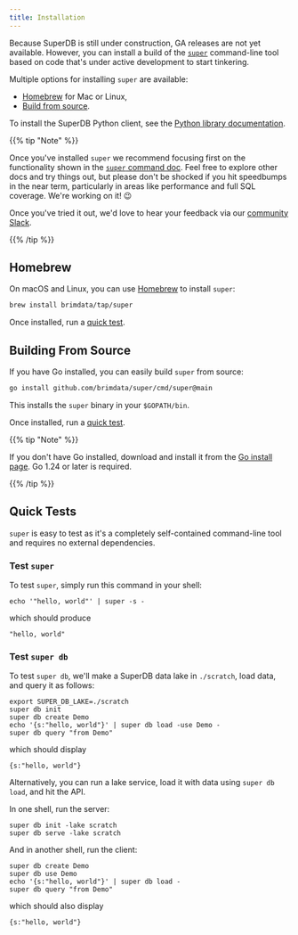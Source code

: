 ```yaml
---
title: Installation
---
```


Because SuperDB is still under construction, GA releases are not yet available.
However, you can install a build of the [`super`](https://superdb.org/docs/commands/super)
command-line tool based on code that's under active development to start
tinkering.

Multiple options for installing `super` are available:
* [Homebrew](#homebrew) for Mac or Linux,
* [Build from source](#building-from-source).

To install the SuperDB Python client, see the
[Python library documentation](../libraries/python.md).

{{% tip "Note" %}}

Once you've installed `super` we recommend focusing first on the functionality
shown in the [`super` command doc](../commands/super.md). Feel free to explore
other docs and try things out, but please don't be shocked if you hit
speedbumps in the near term, particularly in areas like performance and full
SQL coverage. We're working on it! 😉

Once you've tried it out, we'd love to hear your feedback via
our [community Slack](https://www.brimdata.io/join-slack/).

{{% /tip %}}

## Homebrew

On macOS and Linux, you can use [Homebrew](https://brew.sh/) to install `super`:

```bash
brew install brimdata/tap/super
```

Once installed, run a [quick test](#quick-tests).

## Building From Source

If you have Go installed, you can easily build `super` from source:

```bash
go install github.com/brimdata/super/cmd/super@main
```

This installs the `super` binary in your `$GOPATH/bin`.

Once installed, run a [quick test](#quick-tests).

{{% tip "Note" %}}

If you don't have Go installed, download and install it from the
[Go install page](https://golang.org/doc/install). Go 1.24 or later is
required.

{{% /tip %}}

## Quick Tests

`super` is easy to test as it's a completely self-contained
command-line tool and requires no external dependencies.

### Test `super`

To test `super`, simply run this command in your shell:
```mdtest-command
echo '"hello, world"' | super -s -
```
which should produce
```mdtest-output
"hello, world"
```

### Test `super db`

To test `super db`, we'll make a SuperDB data lake in `./scratch`, load data, and query it
as follows:
```
export SUPER_DB_LAKE=./scratch
super db init
super db create Demo
echo '{s:"hello, world"}' | super db load -use Demo -
super db query "from Demo"
```
which should display
```
{s:"hello, world"}
```
Alternatively, you can run a lake service, load it with data using `super db load`,
and hit the API.

In one shell, run the server:
```
super db init -lake scratch
super db serve -lake scratch
```
And in another shell, run the client:
```
super db create Demo
super db use Demo
echo '{s:"hello, world"}' | super db load -
super db query "from Demo"
```
which should also display
```
{s:"hello, world"}
```
